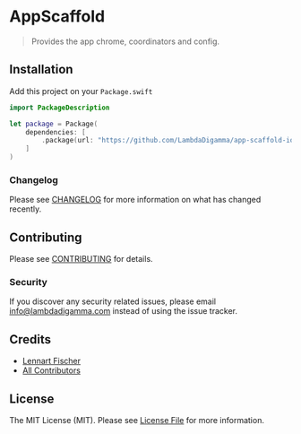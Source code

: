# AppScaffold
> Provides the app chrome, coordinators and config.

## Installation

Add this project on your `Package.swift`

```swift
import PackageDescription

let package = Package(
    dependencies: [
        .package(url: "https://github.com/LambdaDigamma/app-scaffold-ios.git", majorVersion: 1, minor: 0)
    ]
)
```

### Changelog

Please see [CHANGELOG](CHANGELOG.md) for more information on what has changed recently.

## Contributing

Please see [CONTRIBUTING](CONTRIBUTING.md) for details.

### Security

If you discover any security related issues, please email info@lambdadigamma.com instead of using the issue tracker.

## Credits

- [Lennart Fischer](https://github.com/lambdadigamma)
- [All Contributors](../../contributors)

## License

The MIT License (MIT). Please see [License File](LICENSE.md) for more information.
